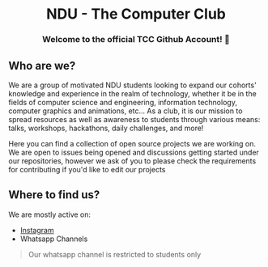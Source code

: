 <h1 align='center'> NDU - The Computer Club</h1>

<h3 align='center'>Welcome to the official TCC Github Account! 👾</h3>

## Who are we?
We are a group of motivated NDU students looking to expand our cohorts' knowledge and experience in the realm of technology, whether it be in the fields of computer science and engineering, information technology, computer graphics and animations, etc... As a club, it is our mission to spread resources as well as awareness to students through various means: talks, workshops, hackathons, daily challenges, and more!

Here you can find a collection of open source projects we are working on. We are open to issues being opened and discussions getting started under our repositories, however we ask of you to please check the requirements for contributing if you'd like to edit our projects


## Where to find us?
We are mostly active on:
- [Instagram](https://www.instagram.com/nduthecomputerclub?igsh=Yml6ZGZhZ3I3bTR4)
- Whatsapp Channels
 > Our whatsapp channel is restricted to students only


<!--

## Contributions

<details>
 <summary>Requirememnts</summary>
 
 <p>In order to contribute, you must be:</p>
 
 - A student currently enrolled in a Bachelor's or Master's program at NDU
 - A student in FNAS or FE
</details>


<details>
 <summary>How to Contribute</summary>
</details>

-->
